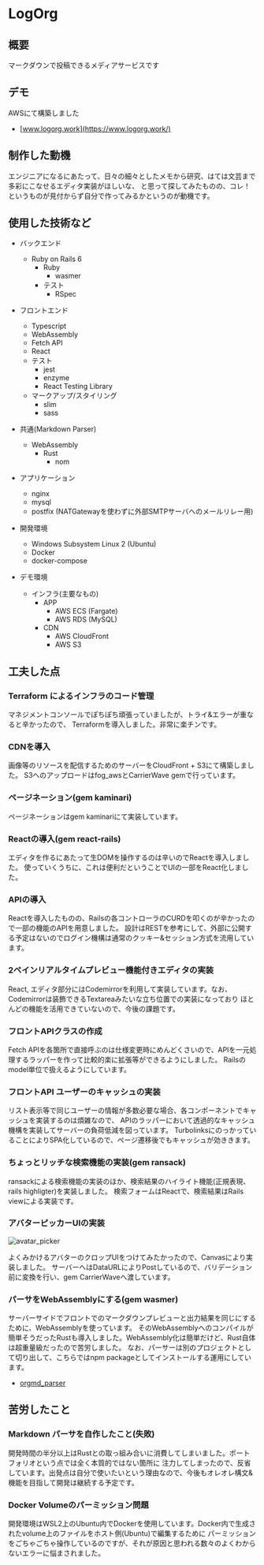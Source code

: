 # LogOrg

## 概要

 マークダウンで投稿できるメディアサービスです

## デモ

  AWSにて構築しました

  - [www.logorg.work](https://www.logorg.work/)

## 制作した動機

 エンジニアになるにあたって、日々の細々としたメモから研究、はては文芸まで多彩にこなせるエディタ実装がほしいな、
と思って探してみたものの、コレ！というものが見付からず自分で作ってみるかというのが動機です。

## 使用した技術など

- バックエンド
  - Ruby on Rails 6
    - Ruby
      - wasmer
    - テスト
      - RSpec
- フロントエンド
  - Typescript
  - WebAssembly
  - Fetch API
  - React
  - テスト
    - jest
    - enzyme
    - React Testing Library
  - マークアップ/スタイリング
    - slim
    - sass
- 共通(Markdown Parser)
  - WebAssembly
    - Rust
      - nom
- アプリケーション
  - nginx
  - mysql
  - postfix (NATGatewayを使わずに外部SMTPサーバへのメールリレー用)

- 開発環境
  - Windows Subsystem Linux 2 (Ubuntu)
  - Docker
  - docker-compose

- デモ環境
  - インフラ(主要なもの)
    - APP
      - AWS ECS (Fargate)
      - AWS RDS (MySQL)
    - CDN
      - AWS CloudFront
      - AWS S3

## 工夫した点

### Terraform によるインフラのコード管理

  マネジメントコンソールでぽちぽち頑張っていましたが、トライ&エラーが重なると辛かったので、
  Terraformを導入しました。非常に楽チンです。

### CDNを導入

  画像等のリソースを配信するためのサーバーをCloudFront + S3にて構築しました。
  S3へのアップロードはfog_awsとCarrierWave gemで行っています。

### ページネーション(gem kaminari)

  ページネーションはgem kaminariにて実装しています。

### Reactの導入(gem react-rails)

  エディタを作るにあたって生DOMを操作するのは辛いのでReactを導入しました。
  使っていくうちに、これは便利だということでUIの一部をReact化しました。

### APIの導入

  Reactを導入したものの、Railsの各コントローラのCURDを叩くのが辛かったので一部の機能のAPIを用意しました。
  設計はRESTを参考にして、外部に公開する予定はないのでログイン機構は通常のクッキー&セッション方式を流用しています。

### 2ペインリアルタイムプレビュー機能付きエディタの実装

  React, エディタ部分にはCodemirrorを利用して実装しています。なお、Codemirrorは装飾できるTextareaみたいな立ち位置での実装になっており
  ほとんどの機能を活用できていないので、今後の課題です。

### フロントAPIクラスの作成

  Fetch APIを各箇所で直接呼ぶのは仕様変更時にめんどくさいので、APIを一元処理するラッパーを作って比較的楽に拡張等ができるようにしました。
  Railsのmodel単位で扱えるようにしています。

### フロントAPI ユーザーのキャッシュの実装

  リスト表示等で同じユーザーの情報が多数必要な場合、各コンポーネントでキャッシュを実装するのは煩雑なので、
  APIのラッパーにおいて透過的なキャッシュ機構を実装してサーバーの負荷低減を図っています。
  TurbolinksにのっかっていることによりSPA化しているので、ページ遷移後でもキャッシュが効ききます。

### ちょっとリッチな検索機能の実装(gem ransack)

  ransackによる検索機能の実装のほか、検索結果のハイライト機能(正規表現、rails highligter)を実装しました。
  検索フォームはReactで、検索結果はRails viewによる実装です。

### アバターピッカーUIの実装

  ![avatar_picker](https://user-images.githubusercontent.com/67820904/115270748-9a7d1180-a177-11eb-99ec-3e86c6f28ce4.gif)

  よくみかけるアバターのクロップUIをつけてみたかったので、Canvasにより実装しました。
  サーバーへはDataURLによりPostしているので、バリデーション前に変換を行い、gem CarrierWaveへ渡しています。

### パーサをWebAssemblyにする(gem wasmer)

  サーバーサイドでフロントでのマークダウンプレビューと出力結果を同じにするために、WebAssemblyを使っています。
  そのWebAssemblyへのコンパイルが簡単そうだったRustも導入しました。WebAssembly化は簡単だけど、Rust自体は超重量級だったので苦労しました。
  なお、パーサーは別のプロジェクトとして切り出して、こちらではnpm packageとしてインストールする運用にしています。
  - [orgmd_parser](https://github.com/okeysea/orgmd_parser)

## 苦労したこと

### Markdown パーサを自作したこと(失敗)

  開発時間の半分以上はRustとの取っ組み合いに消費してしまいました。ポートフォリオという点では全く本質的ではない箇所に
  注力してしまったので、反省しています。出発点は自分で使いたいという理由なので、今後もオレオレ構文&機能を目指して開発は継続する予定です。

### Docker Volumeのパーミッション問題

  開発環境はWSL2上のUbuntu内でDockerを使用しています。Docker内で生成されたvolume上のファイルをホスト側(Ubuntu)で編集するために
  パーミッションをごちゃごちゃ操作しているのですが、それが原因と思われる数々のよくわからないエラーに悩まされました。
